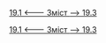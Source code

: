 [19.1 <--- ](19_1.md) [   Зміст   ](README.md) [--> 19.3](19_3.md)



[19.1 <--- ](19_1.md) [   Зміст   ](README.md) [--> 19.3](19_3.md)